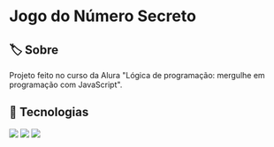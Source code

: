 <h1>Jogo do Número Secreto</h1>

<h2>🏷️ Sobre</h2>
<p>Projeto feito no curso da Alura "Lógica de programação: mergulhe em programação com JavaScript".</p>

## 🚀 Tecnologias
<div>
  <img src="https://img.shields.io/badge/HTML-239120?style=for-the-badge&logo=html5&logoColor=white">
  <img src="https://img.shields.io/badge/CSS-239120?&style=for-the-badge&logo=css3&logoColor=white">
  <img src="https://img.shields.io/badge/JavaScript-F7DF1E?style=for-the-badge&logo=javascript&logoColor=black">
</div>
